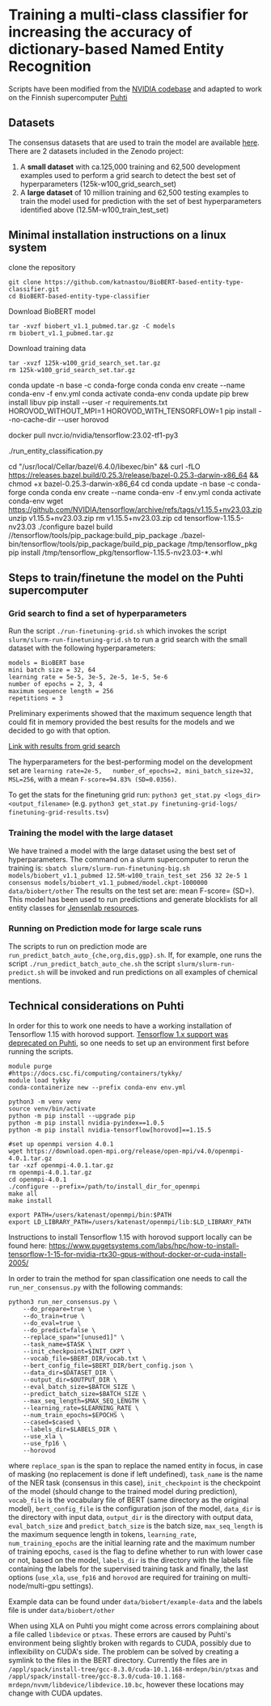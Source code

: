 # Training a multi-class classifier for increasing the accuracy of dictionary-based Named Entity Recognition

Scripts have been modified from the [NVIDIA codebase](https://github.com/NVIDIA/DeepLearningExamples) and adapted to work on the Finnish supercomputer [Puhti](https://docs.csc.fi/computing/systems-puhti/)

## Datasets
The consensus datasets that are used to train the model are available [here](https://doi.org/10.5281/zenodo.10008720).
There are 2 datasets included in the Zenodo project: 
1. A **small dataset** with ca.125,000 training and 62,500 development examples used to perform a grid search to detect the best set of hyperparameters (125k-w100_grid_search_set)
2. A **large dataset** of 10 million training and 62,500 testing examples to train the model used for prediction with the set of best hyperparameters identified above (12.5M-w100_train_test_set)


## Minimal installation instructions on a linux system
clone the repository

```
git clone https://github.com/katnastou/BioBERT-based-entity-type-classifier.git
cd BioBERT-based-entity-type-classifier 
```

Download BioBERT model

```wget http://nlp.dmis.korea.edu/projects/biobert-2020-checkpoints/biobert_v1.1_pubmed.tar.gz
tar -xvzf biobert_v1.1_pubmed.tar.gz -C models
rm biobert_v1.1_pubmed.tar.gz
```

Download training data

```wget https://zenodo.org/api/records/10008720/draft/files/125k-w100_grid_search_set.tar.gz #update link 
tar -xvzf 125k-w100_grid_search_set.tar.gz
rm 125k-w100_grid_search_set.tar.gz
```

conda update -n base -c conda-forge conda
conda env create --name conda-env -f env.yml
conda activate conda-env
conda update pip
brew install libuv
pip install --user -r requirements.txt
HOROVOD_WITHOUT_MPI=1 HOROVOD_WITH_TENSORFLOW=1 pip install --no-cache-dir --user horovod

docker pull nvcr.io/nvidia/tensorflow:23.02-tf1-py3

./run_entity_classification.py


cd "/usr/local/Cellar/bazel/6.4.0/libexec/bin" && curl -fLO https://releases.bazel.build/0.25.3/release/bazel-0.25.3-darwin-x86_64 && chmod +x bazel-0.25.3-darwin-x86_64
cd
conda update -n base -c conda-forge conda
conda env create --name conda-env -f env.yml
conda activate conda-env
wget https://github.com/NVIDIA/tensorflow/archive/refs/tags/v1.15.5+nv23.03.zip
unzip v1.15.5+nv23.03.zip
rm v1.15.5+nv23.03.zip
cd tensorflow-1.15.5-nv23.03
./configure
bazel build //tensorflow/tools/pip_package:build_pip_package
./bazel-bin/tensorflow/tools/pip_package/build_pip_package /tmp/tensorflow_pkg
pip install /tmp/tensorflow_pkg/tensorflow-1.15.5-nv23.03-*.whl


## Steps to train/finetune the model on the Puhti supercomputer


### Grid search to find a set of hyperparameters 
Run the script `./run-finetuning-grid.sh` which invokes the script `slurm/slurm-run-finetuning-grid.sh` to run a grid search with the small dataset with the following hyperparameters:
```
models = BioBERT base
mini batch size = 32, 64
learning rate = 5e-5, 3e-5, 2e-5, 1e-5, 5e-6
number of epochs = 2, 3, 4
maximum sequence length = 256
repetitions = 3
```
Preliminary experiments showed that the maximum sequence length that could fit in memory provided the best results for the models and we decided to go with that option.

[Link with results from grid search](https://docs.google.com/spreadsheets/d/1kfypTjb_1YUncyqHSgwaD2fEjNaxGCF9vMigj87tB9E/edit?usp=sharing)

The hyperparameters for the best-performing model on the development set are `learning rate=2e-5,	number_of_epochs=2,	mini_batch_size=32,	MSL=256`, with a mean `F-score=94.83% (SD=0.0356)`.

To get the stats for the finetuning grid run: `python3 get_stat.py <logs_dir> <output_filename>` (e.g. `python3 get_stat.py finetuning-grid-logs/ finetuning-grid-results.tsv`)

### Training the model with the large dataset

We have trained a model with the large dataset using the best set of hyperparameters. 
The command on a slurm supercomputer to rerun the training is: `sbatch slurm/slurm-run-finetuning-big.sh models/biobert_v1.1_pubmed 12.5M-w100_train_test_set 256 32 2e-5 1 consensus models/biobert_v1.1_pubmed/model.ckpt-1000000 data/biobert/other`
The results on the test set are: mean F-score= (SD=).
This model has been used to run predictions and generate blocklists for all entity classes for [Jensenlab resources](https://jensenlab.org/resources/). 

### Running on Prediction mode for large scale runs

The scripts to run on prediction mode are `run_predict_batch_auto_{che,org,dis,ggp}.sh`. 
If, for example, one runs the script `./run_predict_batch_auto_che.sh` the script `slurm/slurm-run-predict.sh` will be invoked and run predictions on all examples of chemical mentions.



## Technical considerations on Puhti

In order for this to work one needs to have a working installation of Tensorflow 1.15 with horovod support. [Tensorflow 1.x support was deprecated on Puhti](https://docs.csc.fi/apps/tensorflow/), so one needs to set up an environment first before running the scripts.

```
module purge
#https://docs.csc.fi/computing/containers/tykky/
module load tykky
conda-containerize new --prefix conda-env env.yml

python3 -m venv venv
source venv/bin/activate
python -m pip install --upgrade pip
python -m pip install nvidia-pyindex==1.0.5
python -m pip install nvidia-tensorflow[horovod]==1.15.5

#set up openmpi version 4.0.1
wget https://download.open-mpi.org/release/open-mpi/v4.0/openmpi-4.0.1.tar.gz
tar -xzf openmpi-4.0.1.tar.gz
rm openmpi-4.0.1.tar.gz 
cd openmpi-4.0.1
./configure --prefix=/path/to/install_dir_for_openmpi
make all
make install

export PATH=/users/katenast/openmpi/bin:$PATH
export LD_LIBRARY_PATH=/users/katenast/openmpi/lib:$LD_LIBRARY_PATH
```

Instructions to install Tensorflow 1.15 with horovod support locally can be found here: https://www.pugetsystems.com/labs/hpc/how-to-install-tensorflow-1-15-for-nvidia-rtx30-gpus-without-docker-or-cuda-install-2005/


In order to train the method for span classification one needs to call the `run_ner_consensus.py` with the following commands:

```
python3 run_ner_consensus.py \
    --do_prepare=true \
    --do_train=true \
    --do_eval=true \
    --do_predict=false \
    --replace_span="[unused1]" \
    --task_name=$TASK \
    --init_checkpoint=$INIT_CKPT \
    --vocab_file=$BERT_DIR/vocab.txt \
    --bert_config_file=$BERT_DIR/bert_config.json \
    --data_dir=$DATASET_DIR \
    --output_dir=$OUTPUT_DIR \
    --eval_batch_size=$BATCH_SIZE \
    --predict_batch_size=$BATCH_SIZE \
    --max_seq_length=$MAX_SEQ_LENGTH \
    --learning_rate=$LEARNING_RATE \
    --num_train_epochs=$EPOCHS \
    --cased=$cased \
    --labels_dir=$LABELS_DIR \
    --use_xla \
    --use_fp16 \
    --horovod
```

where `replace_span` is the span to replace the named entity in focus, in case of masking (no replacement is done if left undefined), `task_name` is the name of the NER task (consensus in this case), `init_checkpoint` is the checkpoint of the model (should change to the trained model during prediction), `vocab_file` is the vocabulary file of BERT (same directory as the original model), `bert_config_file` is the configuration json of the model, `data_dir` is the directory with input data, `output_dir` is the directory with output data, `eval_batch_size` and `predict_batch_size` is the batch size, `max_seq_length` is the maximum sequence length in tokens, `learning_rate`, `num_training_epochs` are the initial learning rate and the maximum number of training epochs, `cased` is the flag to define whether to run with lower case or not, based on the model, `labels_dir` is the directory with the labels file containing the labels for the supervised training task and finally, the last options (`use_xla`, `use_fp16` and `horovod` are required for training on multi-node/multi-gpu settings). 

Example data can be found under `data/biobert/example-data`  and the labels file is under `data/biobert/other`

When using XLA on Puhti you might come across errors complaining about a file called `libdevice` or `ptxas`. These errors are caused by Puhti's environment being slightly broken with regards to CUDA, possibly due to inflexibility on CUDA's side. The problem can be solved by creating a symlink to the files in the BERT directory. Currently the files are in `/appl/spack/install-tree/gcc-8.3.0/cuda-10.1.168-mrdepn/bin/ptxas` and `/appl/spack/install-tree/gcc-8.3.0/cuda-10.1.168-mrdepn/nvvm/libdevice/libdevice.10.bc`, however these locations may change with CUDA updates. 



